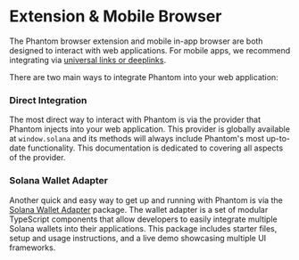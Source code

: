 # Extension & Mobile Browser

The Phantom browser extension and mobile in-app browser are both designed to interact with web applications. For mobile apps, we recommend integrating via [universal links or deeplinks](../deeplinks/).

There are two main ways to integrate Phantom into your web application:

### Direct Integration

The most direct way to interact with Phantom is via the provider that Phantom injects into your web application. This provider is globally available at `window.solana` and its methods will always include Phantom's most up-to-date functionality. This documentation is dedicated to covering all aspects of the provider.

### Solana Wallet Adapter

Another quick and easy way to get up and running with Phantom is via the [Solana Wallet Adapter](https://github.com/solana-labs/wallet-adapter/) package. The wallet adapter is a set of modular TypeScript components that allow developers to easily integrate multiple Solana wallets into their applications. This package includes starter files, setup and usage instructions, and a live demo showcasing multiple UI frameworks.
